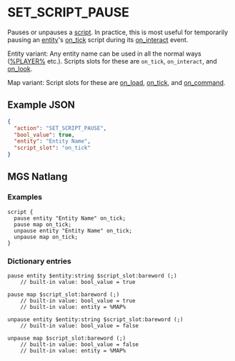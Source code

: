 # SET_SCRIPT_PAUSE

Pauses or unpauses a [script](../scripts). In practice, this is most useful for temporarily pausing an [entity](../entities)'s [on_tick](../scripts/on_tick) script during its [on_interact](../scripts/on_interact) event.

Entity variant: Any entity name can be used in all the normal ways ([%PLAYER%](../entities/PLAYER) etc.). Scripts slots for these are `on_tick`, `on_interact`, and [on_look](../scripts/on_look).

Map variant: Script slots for these are [on_load](../scripts/on_load), [on_tick](../scripts/on_tick), and [on_command](../hardware/commands).

## Example JSON

```json
{
  "action": "SET_SCRIPT_PAUSE",
  "bool_value": true,
  "entity": "Entity Name",
  "script_slot": "on_tick"
}
```

## MGS Natlang

### Examples

```mgs
script {
  pause entity "Entity Name" on_tick;
  pause map on_tick;
  unpause entity "Entity Name" on_tick;
  unpause map on_tick;
}
```

### Dictionary entries

```
pause entity $entity:string $script_slot:bareword (;)
	// built-in value: bool_value = true

pause map $script_slot:bareword (;)
	// built-in value: bool_value = true
	// built-in value: entity = %MAP%

unpause entity $entity:string $script_slot:bareword (;)
	// built-in value: bool_value = false

unpause map $script_slot:bareword (;)
	// built-in value: bool_value = false
	// built-in value: entity = %MAP%
```
